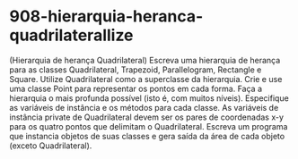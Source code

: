 # 908-hierarquia-heranca-quadrilaterallize

(Hierarquia de herança Quadrilateral) Escreva uma hierarquia de herança para as classes Quadrilateral, Trapezoid,
Parallelogram, Rectangle e Square. Utilize Quadrilateral como a superclasse da hierarquia. Crie e use uma classe Point
para representar os pontos em cada forma. Faça a hierarquia o mais profunda possível (isto é, com muitos níveis). Especifique as variáveis
de instância e os métodos para cada classe. As variáveis de instância private de Quadrilateral devem ser os pares de coordenadas
x-y para os quatro pontos que delimitam o Quadrilateral. Escreva um programa que instancia objetos de suas classes e gera saída da
área de cada objeto (exceto Quadrilateral).
